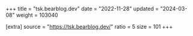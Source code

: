 +++
title = "tsk.bearblog.dev"
date = "2022-11-28"
updated = "2024-03-08"
weight = 103040

[extra]
source = "https://tsk.bearblog.dev/"
ratio = 5
size = 101
+++
